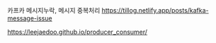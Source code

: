 카프카 메시지누락, 메시지 중복처리
https://tillog.netlify.app/posts/kafka-message-issue

https://leejaedoo.github.io/producer_consumer/
